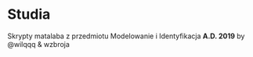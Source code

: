 # Studia

Skrypty matalaba z przedmiotu Modelowanie i Identyfikacja 
**A.D. 2019**
by @wilqqq & wzbroja